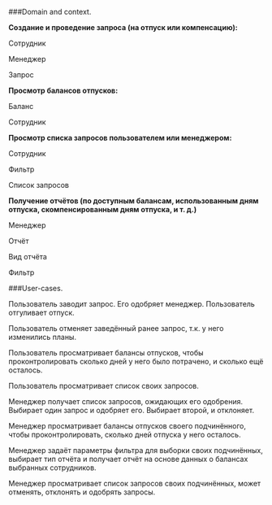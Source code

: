 ###Domain and context.

**Создание и проведение запроса (на отпуск или компенсацию):**

Сотрудник

Менеджер

Запрос

**Просмотр балансов отпусков:**

Баланс

Сотрудник

**Просмотр списка запросов пользователем или менеджером:**

Сотрудник

Фильтр

Список запросов

**Получение отчётов (по доступным балансам, использованным дням отпуска, скомпенсированным дням отпуска, и т. д.)**

Менеджер

Отчёт

Вид отчёта

Фильтр

###User-cases.

Пользователь заводит запрос. Его одобряет менеджер. Пользователь отгуливает отпуск.

Пользователь отменяет заведённый ранее запрос, т.к. у него изменились планы.

Пользователь просматривает балансы отпусков, чтобы проконтролировать сколько дней у него было потрачено, и сколько ещё осталось.

Пользователь просматривает список своих запросов.

Менеджер получает список запросов, ожидающих его одобрения. Выбирает один запрос и одобряет его. Выбирает второй, и отклоняет.

Менеджер просматривает балансы отпусков своего подчинённого, чтобы проконтролировать, сколько дней отпуска у него осталось.

Менеджер задаёт параметры фильтра для выборки своих подчинённых, выбирает тип отчёта и получает отчёт на основе данных о балансах выбранных сотрудников.

Менеджер просматривает список запросов своих подчинённых, может отменять, отклонять и одобрять запросы.

